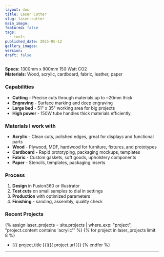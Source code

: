 ```yaml
---
layout: doc
title: Laser Cutter
slug: laser-cutter
main_image: 
featured: false
tags:
  - tools
published_date: 2025-06-12
gallery_images: 
version: 
draft: false
---
```

**Specs:** 1300mm x 900mm 150 Watt CO2  
**Materials:** Wood, acrylic, cardboard, fabric, leather, paper

### Capabilities

- **Cutting** - Precise cuts through materials up to ~20mm thick
- **Engraving** - Surface marking and deep engraving
- **Large bed** - 51" x 35" working area for big projects
- **High power** - 150W tube handles thick materials efficiently

### Materials I work with

- **Acrylic** - Clean cuts, polished edges, great for displays and functional parts
- **Wood** - Plywood, MDF, hardwood for furniture, fixtures, and prototypes  
- **Cardboard** - Rapid prototyping, packaging mockups, templates
- **Fabric** - Custom gaskets, soft goods, upholstery components
- **Paper** - Stencils, templates, packaging inserts

### Process

1. **Design** in Fusion360 or Illustrator
2. **Test cuts** on small samples to dial in settings
3. **Production** with optimized parameters
4. **Finishing** - sanding, assembly, quality check

### Recent Projects

{% assign laser_projects = site.projects | where_exp: "project", "project.content contains 'acrylic'" %}
{% for project in laser_projects limit: 8 %}
- [{{ project.title }}]({{ project.url }})
{% endfor %}

---